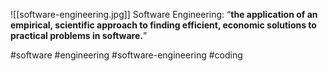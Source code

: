 ![[software-engineering.jpg]]
Software Engineering: “__the application of an empirical, scientific approach to finding efficient, economic solutions to practical problems in software.__”

#software
#engineering
#software-engineering
#coding 